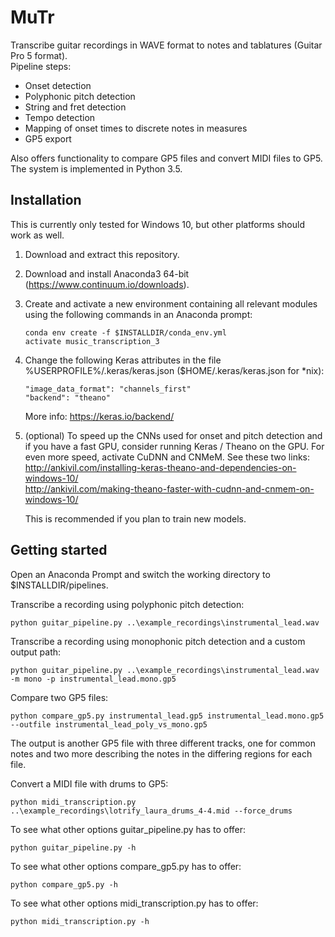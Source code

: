 # MuTr
Transcribe guitar recordings in WAVE format to notes and tablatures (Guitar Pro 5 format).  
Pipeline steps:
- Onset detection
- Polyphonic pitch detection
- String and fret detection
- Tempo detection
- Mapping of onset times to discrete notes in measures
- GP5 export
  
Also offers functionality to compare GP5 files and convert MIDI files to GP5.  
The system is implemented in Python 3.5.

## Installation
This is currently only tested for Windows 10, but other platforms should work as well.
1. Download and extract this repository.
2. Download and install Anaconda3 64-bit (https://www.continuum.io/downloads).
3. Create and activate a new environment containing all relevant modules using the following commands in an Anaconda prompt:
   ```
   conda env create -f $INSTALLDIR/conda_env.yml
   activate music_transcription_3
   ```
4. Change the following Keras attributes in the file %USERPROFILE%/.keras/keras.json ($HOME/.keras/keras.json for \*nix):
   ```
   "image_data_format": "channels_first"
   "backend": "theano"
   ```
   More info: https://keras.io/backend/  
5. (optional) To speed up the CNNs used for onset and pitch detection and if you have a fast GPU, consider running Keras / Theano on the   GPU. For even more speed, activate CuDNN and CNMeM. See these two links:  
   http://ankivil.com/installing-keras-theano-and-dependencies-on-windows-10/  
   http://ankivil.com/making-theano-faster-with-cudnn-and-cnmem-on-windows-10/  
   
   This is recommended if you plan to train new models.

## Getting started
Open an Anaconda Prompt and switch the working directory to $INSTALLDIR/pipelines.  
  
Transcribe a recording using polyphonic pitch detection:
```
python guitar_pipeline.py ..\example_recordings\instrumental_lead.wav
```
Transcribe a recording using monophonic pitch detection and a custom output path:
```
python guitar_pipeline.py ..\example_recordings\instrumental_lead.wav -m mono -p instrumental_lead.mono.gp5
```
Compare two GP5 files:
```
python compare_gp5.py instrumental_lead.gp5 instrumental_lead.mono.gp5 --outfile instrumental_lead_poly_vs_mono.gp5
```
The output is another GP5 file with three different tracks, one for common notes and two more describing the notes in the differing regions for each file.  
  
Convert a MIDI file with drums to GP5:
```
python midi_transcription.py ..\example_recordings\lotrify_laura_drums_4-4.mid --force_drums
```
To see what other options guitar_pipeline.py has to offer:
```
python guitar_pipeline.py -h
```
To see what other options compare_gp5.py has to offer:
```
python compare_gp5.py -h
```
To see what other options midi_transcription.py has to offer:
```
python midi_transcription.py -h
```
